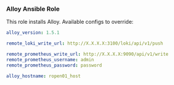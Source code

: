### Alloy Ansible Role

This role installs Alloy. Available configs to override:

```yaml
alloy_version: 1.5.1

remote_loki_write_url: http://X.X.X.X:3100/loki/api/v1/push

remote_prometheus_write_url: http://X.X.X.X:9090/api/v1/write
remote_prometheus_username: admin
remote_prometheus_password: password

alloy_hostname: ropen01_host
```
